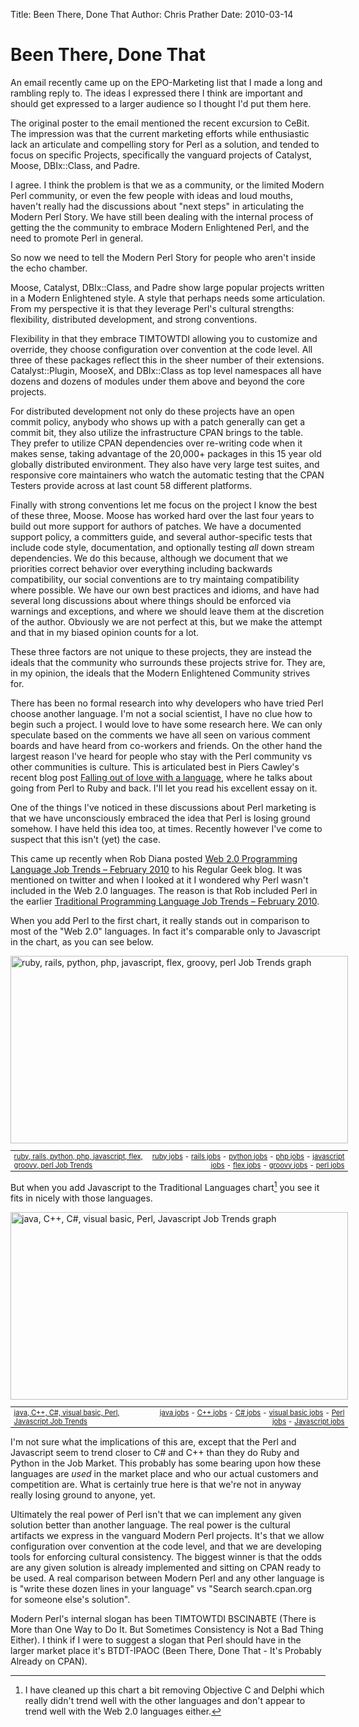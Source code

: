 Title: Been There, Done That
Author: Chris Prather
Date: 2010-03-14

# Been There, Done That

An email recently came up on the EPO-Marketing list that I made a long and rambling reply to. The ideas I expressed there I think are important and should get expressed to a larger audience so I thought I'd put them here.

The original poster to the email mentioned the recent excursion to CeBit. The impression was that the current marketing efforts while enthusiastic lack an articulate and compelling story for Perl as a solution, and tended to focus on specific Projects, specifically the vanguard projects of Catalyst, Moose, DBIx::Class, and Padre.

I agree. I think the problem is that we as a community, or the limited Modern Perl community, or even the few people with ideas and loud mouths, haven't really had the discussions about "next steps" in articulating the Modern Perl Story. We have still been dealing with the internal process of getting the the community to embrace Modern Enlightened Perl, and the need to promote Perl in general. 

So now we need to tell the Modern Perl Story for people who aren't inside the echo chamber. 

Moose, Catalyst, DBIx::Class, and Padre show large popular projects written in a Modern Enlightened style. A style that perhaps needs some articulation. From my perspective it is that they leverage Perl's cultural strengths: flexibility, distributed development, and strong conventions.

Flexibility in that they embrace TIMTOWTDI allowing you to customize and override, they choose configuration over convention at the code level. All three of these packages reflect this in the sheer number of their extensions. Catalyst::Plugin, MooseX, and DBIx::Class as top level namespaces all have dozens and dozens of modules under them above and beyond the core projects.

For distributed development not only do these projects have an open commit policy, anybody who shows up with a patch generally can get a commit bit, they also utilize the infrastructure CPAN brings to the table. They prefer to utilize CPAN dependencies over re-writing code when it makes sense, taking advantage of the 20,000+ packages in this 15 year old globally distributed environment. They also have very large test suites, and responsive core maintainers who watch the automatic testing that the CPAN Testers provide across at last count 58 different platforms.

Finally with strong conventions let me focus on the project I know the best of these three, Moose. Moose has worked hard over the last four years to build out more support for authors of patches. We have a documented support policy, a committers guide, and several author-specific tests that include code style, documentation, and optionally testing *all* down stream dependencies. We do this because, although we document that we priorities correct behavior over everything including backwards compatibility, our social conventions are to try maintaing compatibility where possible. We have our own best practices and idioms, and have had several long discussions about where things should be enforced via warnings and exceptions, and where we should leave them at the discretion of the author. Obviously we are not perfect at this, but we make the attempt and that in my biased opinion counts for a lot.

These three factors are not unique to these projects, they are instead the ideals that the community who surrounds these projects
strive for. They are, in my opinion, the ideals that the Modern Enlightened Community strives for.

There has been no formal research into why developers who have tried Perl choose another language. I'm not a social scientist, I have no clue how to begin such a project. I would love to have some research here. We can only speculate based on the comments we have all seen on various comment boards and have heard from co-workers and friends. On the other hand the largest reason I've heard for people who stay with the Perl community vs other communities is culture. This is articulated best in Piers Cawley's recent blog post [Falling out of love with a language][1], where he talks about going from Perl to Ruby and back. I'll let you read his excellent essay on it.

One of the things I've noticed in these discussions about Perl marketing is that we have unconsciously embraced the idea that Perl is losing ground somehow. I have held this idea too, at times. Recently however I've come to suspect that this isn't (yet) the case. 

This came up recently when Rob Diana posted [Web 2.0 Programming Language Job Trends – February 2010][2] to his Regular Geek blog. It was mentioned on twitter and when I looked at it I wondered why Perl wasn't included in the Web 2.0 languages. The reason is that Rob included Perl in the earlier [Traditional Programming Language Job Trends – February 2010][3]. 

When you add Perl to the first chart, it really stands out in comparison to most of the "Web 2.0" languages. In fact it's comparable only to Javascript in the chart, as you can see below.

<div style="width:540px">
<a href="http://www.indeed.com/jobtrends?q=ruby%2C+rails%2C+python%2C+php%2C+javascript%2C+flex%2C+groovy%2C+perl" title="ruby, rails, python, php, javascript, flex, groovy, perl Job Trends">
<img width="540" height="300" src="http://www.indeed.com/trendgraph/jobgraph.png?q=ruby%2C+rails%2C+python%2C+php%2C+javascript%2C+flex%2C+groovy%2C+perl" border="0" alt="ruby, rails, python, php, javascript, flex, groovy, perl Job Trends graph">
</a>
<table width="100%" cellpadding="6" cellspacing="0" border="0" style="font-size:80%"><tr>
<td><a href="http://www.indeed.com/jobtrends?q=ruby%2C+rails%2C+python%2C+php%2C+javascript%2C+flex%2C+groovy%2C+perl">ruby, rails, python, php, javascript, flex, groovy, perl Job Trends</a></td>
<td align="right"><a href="http://www.indeed.com/q-ruby-jobs.html">ruby jobs</a> - <a href="http://www.indeed.com/q-rails-jobs.html">rails jobs</a> - <a href="http://www.indeed.com/q-python-jobs.html">python jobs</a> - <a href="http://www.indeed.com/q-php-jobs.html">php jobs</a> - <a href="http://www.indeed.com/q-javascript-jobs.html">javascript jobs</a> - <a href="http://www.indeed.com/q-flex-jobs.html">flex jobs</a> - <a href="http://www.indeed.com/q-groovy-jobs.html">groovy jobs</a> - <a href="http://www.indeed.com/q-perl-jobs.html">perl jobs</a></td>
</tr></table>
</div>

But when you add Javascript to the Traditional Languages chart[^1] you see it fits in nicely with those languages.

<div style="width:540px">
<a href="http://www.indeed.com/jobtrends?q=java%2C+C%2B%2B%2C+C%23%2C+visual+basic%2C+Perl%2C+Javascript" title="java, C++, C#, visual basic, Perl, Javascript Job Trends">
<img width="540" height="300" src="http://www.indeed.com/trendgraph/jobgraph.png?q=java%2C+C%2B%2B%2C+C%23%2C+visual+basic%2C+Perl%2C+Javascript" border="0" alt="java, C++, C#, visual basic, Perl, Javascript Job Trends graph">
</a>
<table width="100%" cellpadding="6" cellspacing="0" border="0" style="font-size:80%"><tr>
<td><a href="http://www.indeed.com/jobtrends?q=java%2C+C%2B%2B%2C+C%23%2C+visual+basic%2C+Perl%2C+Javascript">java, C++, C#, visual basic, Perl, Javascript Job Trends</a></td>
<td align="right"><a href="http://www.indeed.com/q-java-jobs.html">java jobs</a> - <a href="http://www.indeed.com/q-C++-jobs.html">C++ jobs</a> - <a href="http://www.indeed.com/jobs?q=C%23">C# jobs</a> - <a href="http://www.indeed.com/q-visual-basic-jobs.html">visual basic jobs</a> - <a href="http://www.indeed.com/q-Perl-jobs.html">Perl jobs</a> - <a href="http://www.indeed.com/q-Javascript-jobs.html">Javascript jobs</a></td>
</tr></table>
</div>

I'm not sure what the implications of this are, except that the Perl and Javascript seem to trend closer to C# and C++ than they do Ruby and Python in the Job Market. This probably has some bearing upon how these languages are *used* in the market place and who our actual customers and competition are. What is certainly true here is that we're not in anyway really losing ground to anyone, yet.

Ultimately the real power of Perl isn't that we can implement any given solution better than another language. The real power is the cultural artifacts we express in the vanguard Modern Perl projects. It's that we allow configuration over convention at the code level, and that we are developing tools for enforcing cultural consistency. The biggest winner is that the odds are any given solution is already implemented and sitting on CPAN ready to be used. A real comparison between Modern Perl and any other language is is "write these dozen lines in your language" vs "Search search.cpan.org for someone else's solution".

Modern Perl's internal slogan has been TIMTOWTDI BSCINABTE (There is More than One Way to Do It. But Sometimes Consistency is Not a Bad Thing Either). I think if I were to suggest a slogan that Perl should have in the larger market place it's BTDT-IPAOC (Been There, Done That - It's Probably Already on CPAN).

[^1]: I have cleaned up this chart a bit removing Objective C and Delphi which really didn't trend well with the other languages and don't appear to trend well with the Web 2.0 languages either.

[1]: http://www.bofh.org.uk/2010/03/10/falling-out-of-love-with-a-language
[2]: http://regulargeek.com/2010/03/01/web-2-0-programming-language-job-trends-february-2010/
[3]: http://regulargeek.com/2010/02/02/traditional-programming-language-job-trends-february-2010/